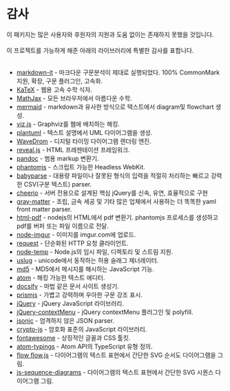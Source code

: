 # 감사

이 패키지는 많은 사용자와 후원자의 지원과 도움 없이는 존재하지 못했을 것입니다.<br></br>
이 프로젝트를 가능하게 해준 아래의 라이브러리에 특별한 감사를 표합니다.<br></br>

- [markdown-it](https://github.com/markdown-it/markdown-it) - 마크다운 구문분석이 제대로 실행되었다. 100% CommonMark 지원, 확장, 구문 플러그인, 고속화.
- [KaTeX](https://github.com/KaTeX/KaTeX) - 웹용 고속 수학 식자.
- [MathJax](https://github.com/mathjax/MathJax) - 모든 브라우저에서 아름다운 수학.
- [mermaid](https://github.com/mermaid-js/mermaid) - markdown과 유사한 방식으로 텍스트에서 diagram및 flowchart 생성.
- [viz.js](https://github.com/mdaines/viz.js) - Graphviz를 웹에 배치하는 해킹.
- [plantuml](https://github.com/plantuml/plantuml) - 텍스트 설명에서 UML 다이어그램을 생성.
- [WaveDrom](https://github.com/wavedrom/wavedrom) - 디지털 타이밍 다이어그램 렌더링 엔진.
- [reveal.js](https://github.com/hakimel/reveal.js) - HTML 프레젠테이션 프레임워크.
- [pandoc](https://github.com/jgm/pandoc) - 범용 markup 변환기.
- [phantomjs](https://github.com/ariya/phantomjs) - 스크립트 가능한 Headless WebKit.
- [babyparse](https://github.com/mholt/PapaParse) - 대용량 파일이나 잘못된 형식의 입력을 적절히 처리하는 빠르고 강력한 CSV(구분 텍스트) parser.
- [cheerio](https://github.com/cheeriojs/cheerio) - 서버 전용으로 설계된 핵심 jQuery를 신속, 유연, 효율적으로 구현
- [gray-matter](https://github.com/jonschlinkert/gray-matter) - 조립, 금속 세공 및 기타 많은 업체에서 사용하는 더 똑똑한 yaml front matter parser.
- [html-pdf](https://github.com/marcbachmann/node-html-pdf) - nodejs의 HTML에서 pdf 변환기. phantomjs 프로세스를 생성하고 pdf를 버퍼 또는 파일 이름으로 전달.
- [node-imgur](https://github.com/kaimallea/node-imgur) - 이미지를 imgur.com에 업로드.
- [request](https://github.com/request/request) - 단순화된 HTTP 요청 클라이언트.
- [node-temp](https://github.com/bruce/node-temp) - Node.js의 임시 파일, 디렉토리 및 스트림 지원.
- [uslug](https://github.com/jeremys/uslug) - unicode에서 동작하는 허용 슬래그 제너레이터.
- [md5](https://github.com/pvorb/node-md5) - MD5에서 메시지를 해시하는 JavaScript 기능.
- [atom](https://github.com/atom/atom) - 해킹 가능한 텍스트 에디터.
- [docsify](https://docsify.js.org/#/) - 마법 같은 문서 사이트 생성기.
- [prismjs](https://github.com/PrismJS/prism) - 가볍고 강력하며 우아한 구문 강조 표시.
- [jQuery](https://github.com/jquery/jquery) - jQuery JavaScript 라이브러리.
- [jQuery-contextMenu](https://github.com/swisnl/jQuery-contextMenu) - jQuery contextMenu 플러그인 및 polyfill.
- [jsonic](https://github.com/jsonicjs/jsonic) - 엄격하지 않은 JSON parser.
- [crypto-js](https://github.com/brix/crypto-js) - 암호화 표준의 JavaScript 라이브러리.
- [fontawesome](https://github.com/FortAwesome/Font-Awesome) - 상징적인 글꼴과 CSS 툴킷.
- [atom-typings](https://github.com/GlenCFL/atom-typings) - Atom API의 TypeScript 유형 정의.
- [flow flow.js](https://github.com/adrai/flowchart.js) - 다이어그램의 텍스트 표현에서 간단한 SVG 순서도 다이어그램을 그림.
- [js-sequence-diagrams](https://github.com/bramp/js-sequence-diagrams) - 다이어그램의 텍스트 표현에서 간단한 SVG 시퀀스 다이어그램 그림.
